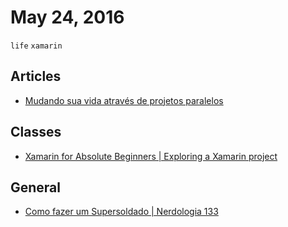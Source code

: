 # May 24, 2016

`life` `xamarin`

## Articles

- [Mudando sua vida através de projetos paralelos](//willianjusten.com.br/mudando-sua-vida-atraves-de-projetos-paralelos/)

## Classes

- [Xamarin for Absolute Beginners | Exploring a Xamarin project](//mva.microsoft.com/en-US/training-courses/xamarin-for-absolute-beginners-16182)

## General

- [Como fazer um Supersoldado | Nerdologia 133 ](//youtu.be/Qbx7mRUqgTU)
